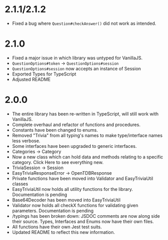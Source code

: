 # 2.1.1/2.1.2
- Fixed a bug where `Question#checkAnswer()` did not work as intended.

# 2.1.0
- Fixed a major issue in which library was untyped for VanillaJS.
- `QuestionOptions#token` -> `QuestionOptions#session`
- `QuestionOptions#session` now accepts an instance of Session
- Exported Types for TypeScript
- Adjusted README

# 2.0.0
- The entire library has been re-written in TypeScript, will still work with VanillaJS.
- Complete overhaul and refactor of functions and procedures.
- Constants have been changed to enums.
- Removed "Trivia" from all typing's names to make type/interface names less verbose.
- Some interfaces have been upgraded to generic interfaces.
- Categories -> Category
- Now a new class which can hold data and methods relating to a specific category. Click Here to see everything new.
- TriviaSession -> Session
- EasyTriviaResponseError -> OpenTDBResponse
- Private functions have been moved into Validator and EasyTriviaUtil classes
- EasyTriviaUtil now holds all utility functions for the library. Documentation is pending
- Base64Decoder has been moved into EasyTriviaUtil
- Validator now holds all checkX functions for validating given parameters. Documentation is pending
- /typings has been broken down: JSDOC comments are now along side their source. Types, Interfaces and Enums now have their own files.
- All functions have their own Jest test suits.
- Updated README to reflect this new information.